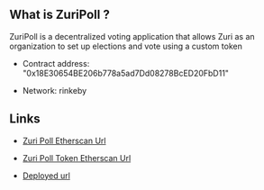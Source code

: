 ## What is ZuriPoll ?

ZuriPoll is a decentralized voting application that allows Zuri as an organization to set up elections and vote using a custom token

* Contract address: "0x18E30654BE206b778a5ad7Dd08278BcED20FbD11"

* Network: rinkeby


## Links

* [Zuri Poll Etherscan Url](https://rinkeby.etherscan.io/address/0x6676885C2a36fF675C5E3ff205C4208eCB205E71#code)
* [Zuri Poll Token Etherscan Url](https://rinkeby.etherscan.io/address/0xEcBb41320422d0A4a72df9446dc790d2e15E829e#code)

* [Deployed url]([https://](https://blockgames-voting-dapp.surge.sh/))
